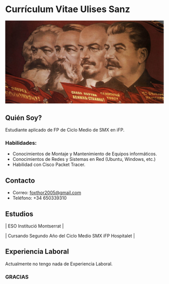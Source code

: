 # Currículum Vitae Ulises Sanz

<img src="communism.jpg" width="600" heigth="314">

## Quién Soy?

Estudiante aplicado de FP de Ciclo Medio de SMX en iFP.

### Habilidades:

- Conocimientos de Montaje y Mantenimiento de Equipos informáticos.
- Conocimientos de Redes y Sistemas en Red (Ubuntu, Windows, etc.)
- Habilidad con Cisco Packet Tracer.

## Contacto

- Correo: foxthor2005@gmail.com
- Teléfono: +34 650339310

## Estudios

| ESO Institució Montserrat |

| Cursando Segundo Año del Ciclo Medio SMX iFP Hospitalet |

## Experiencia Laboral

Actualmente no tengo nada de Experiencia Laboral.

### GRACIAS
